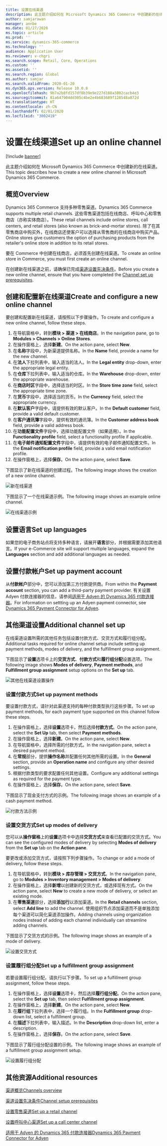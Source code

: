 ```yaml
---
title: 设置在线渠道
description: 此主题介绍如何在 Microsoft Dynamics 365 Commerce 中创建新的在线渠道。
author: samjarawan
manager: annbe
ms.date: 01/27/2020
ms.topic: article
ms.prod: ''
ms.service: dynamics-365-commerce
ms.technology: ''
audience: Application User
ms.reviewer: v-chgri
ms.search.scope: Retail, Core, Operations
ms.custom: ''
ms.assetid: ''
ms.search.region: Global
ms.author: samjar
ms.search.validFrom: 2020-01-20
ms.dyn365.ops.version: Release 10.0.8
ms.openlocfilehash: 9b7a2b8fd157df8b39e9e227d188a3802cacb4e3
ms.sourcegitcommit: 81a647904dd305c4be2e4b683689f128548a872d
ms.translationtype: HT
ms.contentlocale: zh-CN
ms.lasthandoff: 02/01/2020
ms.locfileid: "3002419"
---
```

# <a name="set-up-an-online-channel"></a><span data-ttu-id="15741-103">设置在线渠道</span><span class="sxs-lookup"><span data-stu-id="15741-103">Set up an online channel</span></span>


[!include [banner](includes/banner.md)]

<span data-ttu-id="15741-104">此主题介绍如何在 Microsoft Dynamics 365 Commerce 中创建新的在线渠道。</span><span class="sxs-lookup"><span data-stu-id="15741-104">This topic describes how to create a new online channel in Microsoft Dynamics 365 Commerce.</span></span>

## <a name="overview"></a><span data-ttu-id="15741-105">概览</span><span class="sxs-lookup"><span data-stu-id="15741-105">Overview</span></span>

<span data-ttu-id="15741-106">Dynamics 365 Commerce 支持多种零售渠道。</span><span class="sxs-lookup"><span data-stu-id="15741-106">Dynamics 365 Commerce supports multiple retail channels.</span></span> <span data-ttu-id="15741-107">这些零售渠道包括在线商店、呼叫中心和零售商店（亦称实体商店）。</span><span class="sxs-lookup"><span data-stu-id="15741-107">These retail channels include online stores, call centers, and retail stores (also known as brick-and-mortar stores).</span></span> <span data-ttu-id="15741-108">除了在其零售商店中购买外，在线商店还使客户可以选择从零售商的在线商店中购买产品。</span><span class="sxs-lookup"><span data-stu-id="15741-108">Online stores give customers the option of purchasing products from the retailer's online store in addition to its retail stores.</span></span>

<span data-ttu-id="15741-109">要在 Commerce 中创建在线商店，必须首先创建在线渠道。</span><span class="sxs-lookup"><span data-stu-id="15741-109">To create an online store in Commerce, you must first create an online channel.</span></span> 

<span data-ttu-id="15741-110">在创建新在线渠道之前，请确保已完成[渠道设置先决条件](channels-prerequisites.md)。</span><span class="sxs-lookup"><span data-stu-id="15741-110">Before you create a new online channel, ensure that you have completed the [Channel set up prerequisites](channels-prerequisites.md).</span></span>

## <a name="create-and-configure-a-new-online-channel"></a><span data-ttu-id="15741-111">创建和配置新在线渠道</span><span class="sxs-lookup"><span data-stu-id="15741-111">Create and configure a new online channel</span></span>

<span data-ttu-id="15741-112">要创建和配置新在线渠道，请按照以下步骤操作。</span><span class="sxs-lookup"><span data-stu-id="15741-112">To create and configure a new online channel, follow these steps.</span></span>

1. <span data-ttu-id="15741-113">在导航窗格中，转到**模块 \> 渠道 \> 在线商店**。</span><span class="sxs-lookup"><span data-stu-id="15741-113">In the navigation pane, go to **Modules \> Channels \> Online Stores**.</span></span>
1. <span data-ttu-id="15741-114">在操作窗格上，选择**新建**。</span><span class="sxs-lookup"><span data-stu-id="15741-114">On the action pane, select **New**.</span></span>
1. <span data-ttu-id="15741-115">在**名称**字段中，为新渠道提供名称。</span><span class="sxs-lookup"><span data-stu-id="15741-115">In the **Name** field, provide a name for the new channel.</span></span>
1. <span data-ttu-id="15741-116">在**法人**下拉列表中，输入适当的法人。</span><span class="sxs-lookup"><span data-stu-id="15741-116">In the **Legal entity** drop-down, enter the appropriate legal entity.</span></span>
1. <span data-ttu-id="15741-117">在**仓库**下拉列表中，输入适当的仓库。</span><span class="sxs-lookup"><span data-stu-id="15741-117">In the **Warehouse** drop-down, enter the appropriate warehouse.</span></span>
1. <span data-ttu-id="15741-118">在**商店时区**字段中，选择适当的时区。</span><span class="sxs-lookup"><span data-stu-id="15741-118">In the **Store time zone** field, select the appropriate time zone.</span></span>
1. <span data-ttu-id="15741-119">在**货币**字段中，选择适当的货币。</span><span class="sxs-lookup"><span data-stu-id="15741-119">In the **Currency** field, select the appropriate currency.</span></span>
1. <span data-ttu-id="15741-120">在**默认客户**字段中，请提供有效的默认客户。</span><span class="sxs-lookup"><span data-stu-id="15741-120">In the **Default customer** field, provide a valid default customer.</span></span>
1. <span data-ttu-id="15741-121">在**客户通讯簿**字段中，提供有效的通讯簿。</span><span class="sxs-lookup"><span data-stu-id="15741-121">In the **Customer address book** field, provide a valid address book.</span></span>
1. <span data-ttu-id="15741-122">在**功能配置文件**字段中，选择功能配置文件（如果适用）。</span><span class="sxs-lookup"><span data-stu-id="15741-122">In the **Functionality profile** field, select a functionality profile if applicable.</span></span>
1. <span data-ttu-id="15741-123">在**电子邮件通知配置文件**字段中，请提供有效的电子邮件通知配置文件。</span><span class="sxs-lookup"><span data-stu-id="15741-123">In the **Email notification profile** field, provide a valid email notification profile.</span></span>
1. <span data-ttu-id="15741-124">在操作窗格上，选择**保存**。</span><span class="sxs-lookup"><span data-stu-id="15741-124">On the action pane, select **Save**.</span></span>

<span data-ttu-id="15741-125">下图显示了新在线渠道的创建过程。</span><span class="sxs-lookup"><span data-stu-id="15741-125">The following image shows the creation of a new online channel.</span></span>

![新在线渠道](media/channel-setup-online-1.png)

<span data-ttu-id="15741-127">下图显示了一个在线渠道示例。</span><span class="sxs-lookup"><span data-stu-id="15741-127">The following image shows an example online channel.</span></span>

![在线渠道示例](media/channel-setup-online-2.png)

## <a name="set-up-languages"></a><span data-ttu-id="15741-129">设置语言</span><span class="sxs-lookup"><span data-stu-id="15741-129">Set up languages</span></span>

<span data-ttu-id="15741-130">如果您的电子商务站点将支持多种语言，请展开**语言**部分，并根据需要添加其他语言。</span><span class="sxs-lookup"><span data-stu-id="15741-130">If your e-Commerce site will support multiple languages, expand the **Languages** section and add additional languages as needed.</span></span>

## <a name="set-up-payment-account"></a><span data-ttu-id="15741-131">设置付款帐户</span><span class="sxs-lookup"><span data-stu-id="15741-131">Set up payment account</span></span>

<span data-ttu-id="15741-132">从**付款帐户**部分中，您可以添加第三方付款提供商。</span><span class="sxs-lookup"><span data-stu-id="15741-132">From within the **Payment account** section, you can add a third-party payment provider.</span></span> <span data-ttu-id="15741-133">有关设置 Adyen 付款连接器的信息，请参阅[适用于 Adyen 的 Dynamics 365 付款连接器](../retail/dev-itpro/adyen-connector.md)。</span><span class="sxs-lookup"><span data-stu-id="15741-133">For information on settting up an Adyen payment connector, see [Dynamics 365 Payment Connector for Adyen](../retail/dev-itpro/adyen-connector.md).</span></span>

## <a name="additional-channel-set-up"></a><span data-ttu-id="15741-134">其他渠道设置</span><span class="sxs-lookup"><span data-stu-id="15741-134">Additional channel set up</span></span>

<span data-ttu-id="15741-135">在线渠道设置所需的其他任务包括设置付款方式、交货方式和履行组分配。</span><span class="sxs-lookup"><span data-stu-id="15741-135">Additional tasks required for online channel setup include setting up payment methods, modes of delivery, and the fulfillment group assignment.</span></span>

<span data-ttu-id="15741-136">下图显示了**设置**选项卡上的**交货方式**、**付款方式**和**履行组分配**设置选项。</span><span class="sxs-lookup"><span data-stu-id="15741-136">The following image shows **Modes of delivery**, **Payment methods**, and **Fulfillment group assignment** setup options on the **Set up** tab.</span></span>

![其他在线渠道设置操作](media/channel-setup-online-3.png)

### <a name="set-up-payment-methods"></a><span data-ttu-id="15741-138">设置付款方式</span><span class="sxs-lookup"><span data-stu-id="15741-138">Set up payment methods</span></span>

<span data-ttu-id="15741-139">要设置付款方式，请针对此渠道支持的每种付款类型执行这些步骤。</span><span class="sxs-lookup"><span data-stu-id="15741-139">To set up payment methods, for each payment type supported on this channel follow these steps.</span></span>

1. <span data-ttu-id="15741-140">在操作窗格上，选择**设置**选项卡，然后选择**付款方式**。</span><span class="sxs-lookup"><span data-stu-id="15741-140">On the action pane, select the **Set Up** tab, then select **Payment methods**.</span></span>
1. <span data-ttu-id="15741-141">在操作窗格上，选择**新建**。</span><span class="sxs-lookup"><span data-stu-id="15741-141">On the action pane, select **New**.</span></span>
1. <span data-ttu-id="15741-142">在导航窗格中，选择所需的付款方式。</span><span class="sxs-lookup"><span data-stu-id="15741-142">In the navigation pane, select a desired payment method.</span></span>
1. <span data-ttu-id="15741-143">在**常规**部分，提供**操作名称**并配置任何其他所需的设置。</span><span class="sxs-lookup"><span data-stu-id="15741-143">In the **General** section, provide an **Operation name** and configure any other desired settings.</span></span>
1. <span data-ttu-id="15741-144">根据付款类型的要求配置任何其他设置。</span><span class="sxs-lookup"><span data-stu-id="15741-144">Configure any additional settings as required for the payment type.</span></span>
1. <span data-ttu-id="15741-145">在操作窗格上，选择**保存**。</span><span class="sxs-lookup"><span data-stu-id="15741-145">On the action pane, select **Save**.</span></span>

<span data-ttu-id="15741-146">下图显示了现金支付方式的示例。</span><span class="sxs-lookup"><span data-stu-id="15741-146">The following image shows an example of a cash payment method.</span></span>

![付款方法示例](media/channel-setup-retail-5.png)

### <a name="set-up-modes-of-delivery"></a><span data-ttu-id="15741-148">设置交货方式</span><span class="sxs-lookup"><span data-stu-id="15741-148">Set up modes of delivery</span></span>

<span data-ttu-id="15741-149">您可以从**操作窗格**上的**设置**选项卡中选择**交货方式**来查看已配置的交货方式。</span><span class="sxs-lookup"><span data-stu-id="15741-149">You can see the configured modes of delivery by selecting **Modes of delivery** from the **Set up** tab on the **Action pane**.</span></span>  

<span data-ttu-id="15741-150">要更改或添加交货方式，请按照下列步骤操作。</span><span class="sxs-lookup"><span data-stu-id="15741-150">To change or add a mode of delivery, follow these steps.</span></span>

1. <span data-ttu-id="15741-151">在导航窗格中，转到**模块 \> 库存管理 \> 交货方式**。</span><span class="sxs-lookup"><span data-stu-id="15741-151">In the navigation pane, go to **Modules \> Inventory management \> Modes of delivery**.</span></span>
1. <span data-ttu-id="15741-152">在操作窗格上，选择**新增**以创建新的交货方式，或选择现有方式。</span><span class="sxs-lookup"><span data-stu-id="15741-152">On the action pane, select **New** to create a new mode of delivery, or select an existing mode.</span></span>
1. <span data-ttu-id="15741-153">在**零售渠道**部分，选择**添加行**以添加渠道。</span><span class="sxs-lookup"><span data-stu-id="15741-153">In the **Retail channels** section, select **Add line** to add the channel.</span></span> <span data-ttu-id="15741-154">使用组织节点添加渠道而不是单独添加每个渠道可以简化渠道添加操作。</span><span class="sxs-lookup"><span data-stu-id="15741-154">Adding channels using organization nodes instead of adding each channel individually can streamline adding channels.</span></span>

<span data-ttu-id="15741-155">下图显示了交货方式的示例。</span><span class="sxs-lookup"><span data-stu-id="15741-155">The following image shows an example of a mode of delivery.</span></span>

![设置交货方式](media/channel-setup-retail-7.png)

### <a name="set-up-a-fulfillment-group-assignment"></a><span data-ttu-id="15741-157">设置履行组分配</span><span class="sxs-lookup"><span data-stu-id="15741-157">Set up a fulfillment group assignment</span></span>

<span data-ttu-id="15741-158">若要设置履行组分配，请执行以下步骤。</span><span class="sxs-lookup"><span data-stu-id="15741-158">To set up a fulfillment group assignment, follow these steps.</span></span>

1. <span data-ttu-id="15741-159">在操作窗格上，选择**设置**选项卡，然后选择**履行组分配**。</span><span class="sxs-lookup"><span data-stu-id="15741-159">On the action pane, select the **Set up** tab, then select **Fulfillment group assignment**.</span></span>
1. <span data-ttu-id="15741-160">在操作窗格上，选择**新建**。</span><span class="sxs-lookup"><span data-stu-id="15741-160">On the action pane, select **New**.</span></span>
1. <span data-ttu-id="15741-161">在**履行组**下拉列表中，选择一个履行组。</span><span class="sxs-lookup"><span data-stu-id="15741-161">In the **Fulfillment group** drop-down list, select a fulfillment group.</span></span>
1. <span data-ttu-id="15741-162">在**描述**下拉列表中，输入描述。</span><span class="sxs-lookup"><span data-stu-id="15741-162">In the **Description** drop-down list, enter a description.</span></span>
1. <span data-ttu-id="15741-163">在操作窗格上，选择**保存**。</span><span class="sxs-lookup"><span data-stu-id="15741-163">On the action pane, select **Save**.</span></span>

<span data-ttu-id="15741-164">下图显示了履行组分配设置的示例。</span><span class="sxs-lookup"><span data-stu-id="15741-164">The following image shows an example of a fulfillment group assignment setup.</span></span>

![设置履行组分配](media/channel-setup-retail-9.png)

## <a name="additional-resources"></a><span data-ttu-id="15741-166">其他资源</span><span class="sxs-lookup"><span data-stu-id="15741-166">Additional resources</span></span>

[<span data-ttu-id="15741-167">渠道概览</span><span class="sxs-lookup"><span data-stu-id="15741-167">Channels overview</span></span>](channels-overview.md)

[<span data-ttu-id="15741-168">渠道设置先决条件</span><span class="sxs-lookup"><span data-stu-id="15741-168">Channel setup prerequisites</span></span>](channels-prerequisites.md)

[<span data-ttu-id="15741-169">设置零售渠道</span><span class="sxs-lookup"><span data-stu-id="15741-169">Set up a retail channel</span></span>](channel-setup-retail.md)

[<span data-ttu-id="15741-170">设置呼叫中心渠道</span><span class="sxs-lookup"><span data-stu-id="15741-170">Set up a call center channel</span></span>](channel-setup-callcenter.md)

[<span data-ttu-id="15741-171">适用于 Adyen 的 Dynamics 365 付款连接器</span><span class="sxs-lookup"><span data-stu-id="15741-171">Dynamics 365 Payment Connector for Adyen</span></span>](../retail/dev-itpro/adyen-connector.md)
